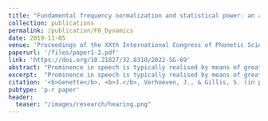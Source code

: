 ```yaml
---
title: "Fundamental frequency normalization and statistical power: an assessment of 15 normalizing techniques"
collection: publications
permalink: /publication/F0_Dynamics
date: 2019-11-05
venue: 'Proceedings of the XXth International Congress of Phonetic Sciences'
paperurl: '/files/paper1-2.pdf'
link: 'https://doi.org/10.21827/32.8310/2022-SG-69'
abstract: "Prominence in speech is typically realised by means of greater amplitude, duration and F0 of the vowel nucleus in the syllable that carries word/sentence stress. It is well-established that F0 is the more important physical dimension. The present study reports the analysis of F0 in word realisation of two groups of children differing in hearing status. One group consisted of children with hearing impairment, while the other group consisted of age-matched children with normal hearing. The hearing-impaired children had been fitted with either a cochlear implant or a conventional hearing aid. Children had participated in a (non-)word imitation task which consisted of the repetition of monosyllables containing one of the monophthongs of Belgian Standard Dutch. Measurement and analysis of F0 in the vowel nuclei revealed interesting differences between the groups. The children with hearing impairment had the highest overall F0. In terms of the dynamics of F0 associated with prominence, all children correctly realised an underlying prominence-lending rise-fall pattern which at the phonetic level manifested itself as a falling pitch movement. In addition, the contour in children with a conventional hearing aid was steepest, while it was shallowest in children with a cochlear implant. The contour in children with normal hearing was situated between the two previous groups. The observed differences are attributed to differences in device use."
excerpt:  "Prominence in speech is typically realised by means of greater amplitude, duration and F0 of the vowel nucleus in the syllable that carries word/sentence stress. It is well-established that F0 is the more important physical dimension. The present study reports the analysis of F0 in word realisation of two groups of children differing in hearing status. One group consisted of children with hearing impairment, while the other group consisted of age-matched children with normal hearing. The hearing-impaired children had been fitted with either a cochlear implant or a conventional hearing aid. Children had participated in a (non-)word imitation task which consisted of the repetition of monosyllables containing one of the monophthongs of Belgian Standard Dutch. Measurement and analysis of F0 in the vowel nuclei revealed interesting differences between the groups. The children with hearing impairment had the highest overall F0. In terms of the dynamics of F0 associated with prominence, all children correctly realised an underlying prominence-lending rise-fall pattern which at the phonetic level manifested itself as a falling pitch movement. In addition, the contour in children with a conventional hearing aid was steepest, while it was shallowest in children with a cochlear implant. The contour in children with normal hearing was situated between the two previous groups. The observed differences are attributed to differences in device use."
citation: '<b>Genette</b>, <b>J.</b>, Verhoeven, J., & Gillis, S. (in press). Fundamental frequency normalization and statistical power: an assessment of 15 normalizing techniques. In Proceedings of the XXth International Congress of Phonetic Sciences.'
pubtype: 'p-r paper'
header:
  teaser: "/images/research/hearing.png"
---
```

